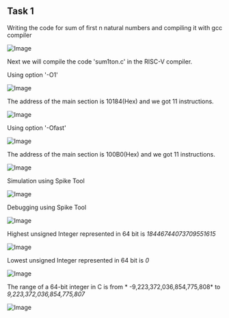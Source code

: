 ## Task 1

Writing the code for sum of first n natural numbers and compiling  it with gcc compiler


![Image](https://github.com/user-attachments/assets/5f3e7e75-2031-4ce7-b830-dde1c43a8628)

Next we will compile the code 'sum1ton.c' in the RISC-V compiler.

Using option '-O1'


![Image](https://github.com/user-attachments/assets/90b041d2-9b89-4235-9cab-01865b6c60a2)


The address of the main section is 10184(Hex) and we got 11 instructions.

![Image](https://github.com/user-attachments/assets/d811c8ff-d007-4ae8-83e2-27f14603c895)



Using option '-Ofast'


![Image](https://github.com/user-attachments/assets/e29b1c4c-49b8-455e-9d2f-1cd0befaf06e)

The address of the main section is 100B0(Hex) and we got 11 instructions.

![Image](https://github.com/user-attachments/assets/e56c0bbb-8f62-4eae-b6b1-ab8f295c57c7)


Simulation using Spike Tool

![Image](https://github.com/user-attachments/assets/979f5b71-0916-4811-84db-30cea89a060f)


Debugging using Spike Tool

![Image](https://github.com/user-attachments/assets/67aa4e45-380a-48f3-827c-c66b2c27f1d1)


Highest unsigned Integer represented in 64 bit is *18446744073709551615*

![Image](https://github.com/user-attachments/assets/14cda527-8d96-4377-bae9-ce4311605399)

Lowest unsigned Integer represented in 64 bit is *0*

![Image](https://github.com/user-attachments/assets/45c677aa-4af3-43c5-8679-551d0fe1699f)

The range of a 64-bit integer in C is from * -9,223,372,036,854,775,808* to *9,223,372,036,854,775,807*

![Image](https://github.com/user-attachments/assets/b976d45b-2e06-42bb-8875-4dfc3bb7b0d8)
